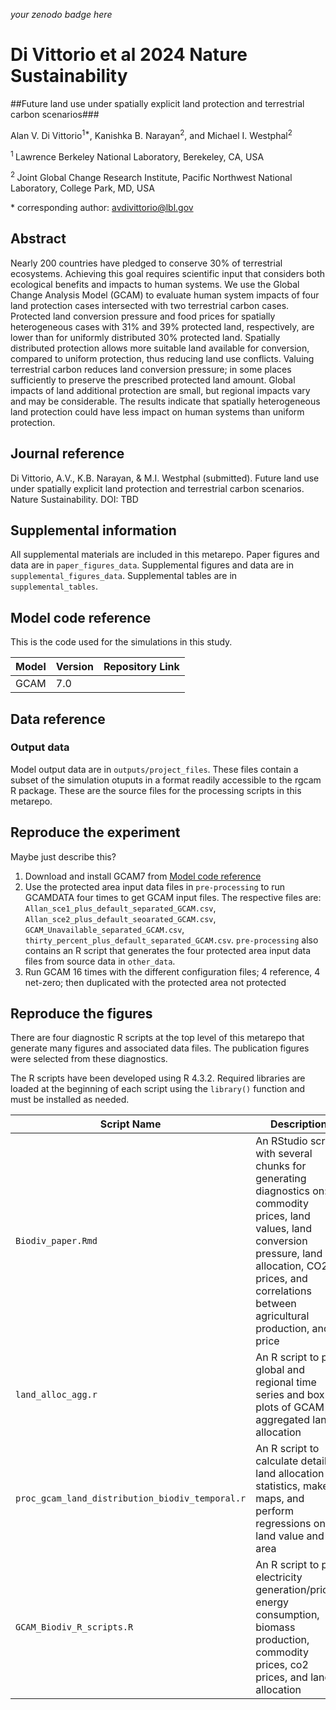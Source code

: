 _your zenodo badge here_

# Di Vittorio et al 2024 Nature Sustainability

##Future land use under spatially explicit land protection and terrestrial carbon scenarios###

Alan V. Di Vittorio<sup>1\*</sup>, Kanishka B. Narayan<sup>2</sup>,  and Michael I. Westphal<sup>2</sup>

<sup>1 </sup> Lawrence Berkeley National Laboratory, Berekeley, CA, USA

<sup>2 </sup> Joint Global Change Research Institute, Pacific Northwest National Laboratory, College Park, MD, USA

\* corresponding author:  avdivittorio@lbl.gov

## Abstract
Nearly 200 countries have pledged to conserve 30% of terrestrial ecosystems. Achieving this goal requires scientific input that considers both ecological benefits and impacts to human systems. We use the Global Change Analysis Model (GCAM) to evaluate human system impacts of four land protection cases intersected with two terrestrial carbon cases. Protected land conversion pressure and food prices for spatially heterogeneous cases with 31% and 39% protected land, respectively, are lower than for uniformly distributed 30% protected land. Spatially distributed protection allows more suitable land available for conversion, compared to uniform protection, thus reducing land use conflicts. Valuing terrestrial carbon reduces land conversion pressure; in some places sufficiently to preserve the prescribed protected land amount. Global impacts of land additional protection are small, but regional impacts vary and may be considerable. The results indicate that spatially heterogeneous land protection could have less impact on human systems than uniform protection.

## Journal reference
Di Vittorio, A.V., K.B. Narayan, & M.I. Westphal (submitted). Future land use under spatially explicit land protection and terrestrial carbon scenarios. Nature Sustainability. DOI: TBD

## Supplemental information
All supplemental materials are included in this metarepo. Paper figures and data are in `paper_figures_data`. Supplemental figures and data are in `supplemental_figures_data`. Supplemental tables are in `supplemental_tables`.

## Model code reference
This is the code used for the simulations in this study.

| Model | Version | Repository Link |
|-------|---------|-----------------|
| GCAM	| 7.0	| <url here> |

## Data reference

### Output data
Model output data are in `outputs/project_files`. These files contain a subset of the simulation otuputs in a format readily accessible to the rgcam R package. These are the source files for the processing scripts in this metarepo.

## Reproduce the experiment

Maybe just describe this?

1. Download and install GCAM7 from [Model code reference](#Model-code-reference)
2. Use the protected area input data files in `pre-processing` to run GCAMDATA four times to get GCAM input files. The respective files are: `Allan_sce1_plus_default_separated_GCAM.csv`, `Allan_sce2_plus_default_seoarated_GCAM.csv`, `GCAM_Unavailable_separated_GCAM.csv`, `thirty_percent_plus_default_separated_GCAM.csv`. `pre-processing` also contains an R script that generates the four protected area input data files from source data in `other_data`.
3. Run GCAM 16 times with the different configuration files; 4 reference, 4 net-zero; then duplicated with the protected area not protected


## Reproduce the figures
There are four diagnostic R scripts at the top level of this metarepo that generate many figures and associated data files. The publication figures were selected from these diagnostics.

The R scripts have been developed using R 4.3.2. Required libraries are loaded at the beginning of each script using the `library()` function and must be installed as needed.

| Script Name | Description | How to Run |
| --- | --- | --- |
| `Biodiv_paper.Rmd` | An RStudio script with several chunks for generating diagnostics on: commodity prices, land values, land conversion pressure, land allocation, CO2 prices, and correlations between agricultural production, and price | Open with RStudio or R and execute the code. Outputs are written to `outputs/images` and `outputs/csv` |
| `land_alloc_agg.r` | An R script to plot global and regional time series and box plots of GCAM aggregated land allocation | Open with R and execute the code. Outputs are written by default to `outputs/land_allocation`, and this can be changed in the script |
| `proc_gcam_land_distribution_biodiv_temporal.r` | An R script to calculate detailed land allocation statistics, make maps, and perform regressions on land value and area | Open with R and execute the code. Outputs are written by default to `outputs/gcam_land_distribution`, and this can be changed in the script |
| `GCAM_Biodiv_R_scripts.R` | An R script to plot electricity generation/prices, energy consumption, biomass production, commodity prices, co2 prices, and land allocation | Open with R and execute the code. Outputs are written by default to `outputs/figures_westphal`, and this can be changed in the script |
